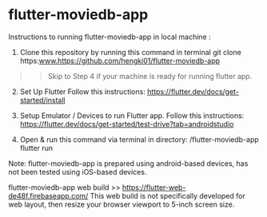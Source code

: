 # flutter-moviedb-app

Instructions to running flutter-moviedb-app in local machine :

1. Clone this repository by running this command in terminal
git clone https:www.https://github.com/hengki01/flutter-moviedb-app

>> Skip to Step 4 if your machine is ready for running flutter app.

2. Set Up Flutter
Follow this instructions: https://flutter.dev/docs/get-started/install

3. Setup Emulator / Devices to run Flutter app.
Follow this instructions: https://flutter.dev/docs/get-started/test-drive?tab=androidstudio

4. Open & run this command via terminal in directory: /flutter-moviedb-app
flutter run

Note:
flutter-moviedb-app is prepared using android-based devices, has not been tested using iOS-based devices.

flutter-moviedb-app web build >> https://flutter-web-de48f.firebaseapp.com/
This web build is not specifically developed for web layout, then resize your browser viewport to 5-inch screen size.
